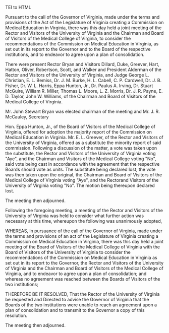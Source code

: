  TEI to HTML

Pursuant to the call of the Governor of Virginia, made under the terms and provisions of the Act of the Legislature of Virginia creating a Commission on Medical Education in Virginia, there was this day held a joint meeting of the Rector and Visitors of the University of Virginia and the Chairman and Board of Visitors of the Medical College of Virginia, to consider the recommendations of the Commission on Medical Education in Virginia, as set out in its report to the Governor and to the Board of the respective institutions, and to endeavor to agree upon a plan of consolidation.

There were present Rector Bryan and Visitors Dillard, Duke, Greever, Hart, Hatton, Oliver, Robertson, Scott, and Walker and President Alderman of the Rector and Visitors of the University of Virginia, and Judge George L. Christian, E. L. Bemiss, Dr. J. M. Burke, H. L. Cabell, C. P. Cardwell, Dr. J. B. Fisher, Dr. W. L. Harris, Eppa Hunton, Jr., Dr. Paulus A. Irving, Dr. Stuart McGuire, William R. Miller, Thomas L. Moore, L. Z. Morris, Dr. J. R. Payne, E. D. Taylor, John W. Williams, of the Chairman and Board of Visitors of the Medical College of Virginia.

Mr. John Stewart Bryan was elected chairman of the meeting and Mr. J. R. McCauley, Secretary

Hon. Eppa Hunton, Jr., of the Board of Visitors of the Medical College of Virginia, offered for adoption the majority report of the Commission on Medical Education in Virginia. Mr. E. L. Greever, of the Rector and Visitors of the University of Virginia, offered as a substitute the minority report of said commission. Following a discussion of the matter, a vote was taken upon the substitute, the Rector and Visitors of the University of Virginia voting "Aye", and the Chairman and Visitors of the Medical College voting "No", said vote being cast in accordance with the agreement that the respective Boards should vote as units. The substitute being declared lost, the vote was then taken upon the original, the Chairman and Board of Visitors of the Medical College of Virginia voting "Aye", and the Rectorand Visitors of the University of Virginia voting "No". The motion being thereupon declared lost.

The meeting then adjourned.

Following the foregoing meeting, a meeting of the Rector and Visitors of the University of Virginia was held to consider what further action was necessary at this time, whereupon the following was unanimously adopted,

WHEREAS, in pursuance of the call of the Governor of Virginia, made under the terms and provisions of an act of the Legislature of Virginia creating a Commission on Medical Education in Virginia, there was this day held a joint meeting of the Board of Visitors of the Medical College of Virginia with the Board of Visitors of the University of Virginia to consider the recommendations of the Commission on Medical Education in Virginia as set out in its report to the Governor, the Rector and Visitors of the University of Virginia and the Chairman and Board of Visitors of the Medical College of Virginia, and to endeavor to agree upon a plan of consolidation; and whereas no agreement was reached between the Boards of Visitors of the two institutions;

THEREFORE BE IT RESOLVED, That the Rector of the University of Virginia be requested and Directed to advise the Governor of Virginia that the Boards of the two institutions were unable to reach an agreement upon a plan of consolidation and to transmit to the Governor a copy of this resolution.

The meeting then adjourned.